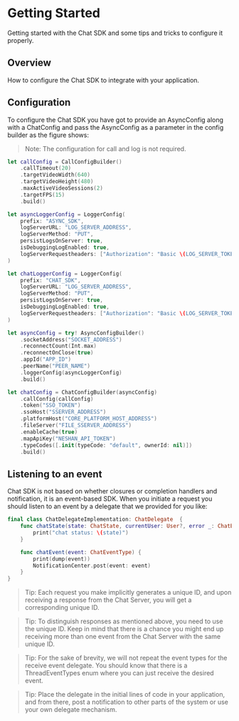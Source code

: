 # Getting Started
Getting started with the Chat SDK and some tips and tricks to configure it properly. 

## Overview
How to configure the Chat SDK to integrate with your application.

## Configuration
To configure the Chat SDK you have got to provide an AsyncConfig along with a ChatConfig and pass the AsyncConfig as a parameter in the config builder as the figure shows:
>Note: The configuration for call and log is not required.


```swift
let callConfig = CallConfigBuilder()
    .callTimeout(20)
    .targetVideoWidth(640)
    .targetVideoHeight(480)
    .maxActiveVideoSessions(2)
    .targetFPS(15)
    .build()

let asyncLoggerConfig = LoggerConfig(
    prefix: "ASYNC_SDK",
    logServerURL: "LOG_SERVER_ADDRESS",
    logServerMethod: "PUT",
    persistLogsOnServer: true,
    isDebuggingLogEnabled: true,
    logServerRequestheaders: ["Authorization": "Basic \(LOG_SERVER_TOKEN)", "Content-Type": "application/json"]
)

let chatLoggerConfig = LoggerConfig(
    prefix: "CHAT_SDK",
    logServerURL: "LOG_SERVER_ADDRESS",
    logServerMethod: "PUT",
    persistLogsOnServer: true,
    isDebuggingLogEnabled: true,
    logServerRequestheaders: ["Authorization": "Basic \(LOG_SERVER_TOKEN)", "Content-Type": "application/json"]
)

let asyncConfig = try! AsyncConfigBuilder()
    .socketAddress("SOCKET_ADDRESS")
    .reconnectCount(Int.max)
    .reconnectOnClose(true)
    .appId("APP_ID")
    .peerName("PEER_NAME")
    .loggerConfig(asyncLoggerConfig)
    .build()

let chatConfig = ChatConfigBuilder(asyncConfig)
    .callConfig(callConfig)
    .token("SSO_TOKEN")
    .ssoHost("SSERVER_ADDRESS")
    .platformHost("CORE_PLATFORM_HOST_ADDRESS")
    .fileServer("FILE_SSERVER_ADDRESS")
    .enableCache(true)
    .mapApiKey("NESHAN_API_TOKEN")
    .typeCodes([.init(typeCode: "default", ownerId: nil)])
    .build()
```

## Listening to an event
Chat SDK is not based on whether closures or completion handlers and notification, it is an event-based SDK.
When you initiate a request you should listen to an event by a delegate that we provided for you like:

```swift
final class ChatDelegateImplementation: ChatDelegate  {
    func chatState(state: ChatState, currentUser: User?, error _: ChatError?) {
        print("chat status: \(state)")
    }

    func chatEvent(event: ChatEventType) {
        print(dump(event))
        NotificationCenter.post(event: event)
    }
}
```

>Tip: Each request you make implicitly generates a unique ID, and upon receiving a response from the Chat Server, you will get a corresponding unique ID.

>Tip: To distinguish responses as mentioned above, you need to use the unique ID. Keep in mind that there is a chance you might end up receiving more than one event from the Chat Server with the same unique ID.

>Tip: For the sake of brevity, we will not repeat the event types for the receive event delegate. You should know that there is a ThreadEventTypes enum where you can just receive the desired event.

>Tip: Place the delegate in the initial lines of code in your application, and from there, post a notification to other parts of the system or use your own delegate mechanism.
